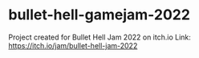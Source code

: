 # bullet-hell-gamejam-2022
Project created for Bullet Hell Jam 2022 on itch.io
Link: https://itch.io/jam/bullet-hell-jam-2022

